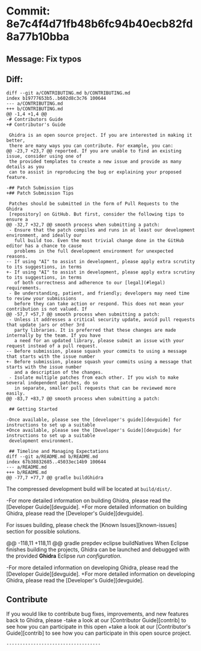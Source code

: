 # Commit: 8e7c4f4d71fb48b6fc94b40ecb82fd8a77b10bba
## Message: Fix typos
## Diff:
```
diff --git a/CONTRIBUTING.md b/CONTRIBUTING.md
index b19777653b5..b602d8c3c76 100644
--- a/CONTRIBUTING.md
+++ b/CONTRIBUTING.md
@@ -1,4 +1,4 @@
-# Contributors Guide
+# Contributor's Guide
 
 Ghidra is an open source project. If you are interested in making it better,
 there are many ways you can contribute. For example, you can:
@@ -23,7 +23,7 @@ reported. If you are unable to find an existing issue, consider using one of
 the provided templates to create a new issue and provide as many details as you
 can to assist in reproducing the bug or explaining your proposed feature.
 
-## Patch Submission tips
+## Patch Submission Tips
 
 Patches should be submitted in the form of Pull Requests to the Ghidra
 [repository] on GitHub. But first, consider the following tips to ensure a
@@ -32,7 +32,7 @@ smooth process when submitting a patch:
 - Ensure that the patch compiles and runs in at least our development environment, and ideally our
   full build too. Even the most trivial change done in the GitHub editor has a chance to cause
   problems in the full development environment for unexpected reasons.
-- If using "AI" to assist in development, please apply extra scrutity to its suggestions, in terms
+- If using "AI" to assist in development, please apply extra scrutiny to its suggestions, in terms
   of both correctness and adherence to our [legal](#legal) requirements.
 - Be understanding, patient, and friendly; developers may need time to review your submissions 
   before they can take action or respond. This does not mean your contribution is not valued. If 
@@ -57,7 +57,7 @@ smooth process when submitting a patch:
 - Unless it addresses a critical security update, avoid pull requests that update jars or other 3rd
   party libraries. It is preferred that these changes are made internally by the team. If you have
   a need for an updated library, please submit an issue with your request instead of a pull request.
-- Before submission, please squash your commits to using a message that starts with the issue number
+- Before submission, please squash your commits using a message that starts with the issue number
   and a description of the changes.
 - Isolate multiple patches from each other. If you wish to make several independent patches, do so 
   in separate, smaller pull requests that can be reviewed more easily.
@@ -83,7 +83,7 @@ smooth process when submitting a patch:
 
 ## Getting Started
 
-Once available, please see the [developer's guide][devguide] for instructions to set up a suitable 
+Once available, please see the [Developer's Guide][devguide] for instructions to set up a suitable 
 development environment.
 
 ## Timeline and Managing Expectations
diff --git a/README.md b/README.md
index 67b38832685..45033ec14b9 100644
--- a/README.md
+++ b/README.md
@@ -77,7 +77,7 @@ gradle buildGhidra
 ```
 The compressed development build will be located at `build/dist/`.
 
-For more detailed information on building Ghidra, please read the [Developer Guide][devguide].
+For more detailed information on building Ghidra, please read the [Developer's Guide][devguide].
 
 For issues building, please check the [Known Issues][known-issues] section for possible solutions.
 
@@ -118,11 +118,11 @@ gradle prepdev eclipse buildNatives
 When Eclipse finishes building the projects, Ghidra can be launched and debugged with the provided
 **Ghidra** Eclipse *run configuration*.
 
-For more detailed information on developing Ghidra, please read the [Developer Guide][devguide].
+For more detailed information on developing Ghidra, please read the [Developer's Guide][devguide].
 
 ## Contribute
 If you would like to contribute bug fixes, improvements, and new features back to Ghidra, please 
-take a look at our [Contributor Guide][contrib] to see how you can participate in this open 
+take a look at our [Contributor's Guide][contrib] to see how you can participate in this open 
 source project.
 
 
```
-----------------------------------
